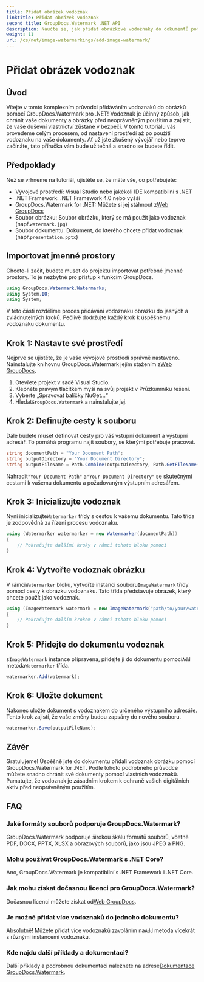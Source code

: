 ```yaml
---
title: Přidat obrázek vodoznak
linktitle: Přidat obrázek vodoznak
second_title: GroupDocs.Watermark .NET API
description: Naučte se, jak přidat obrázkové vodoznaky do dokumentů pomocí GroupDocs.Watermark for .NET s naším podrobným, podrobným návodem.
weight: 11
url: /cs/net/image-watermarkings/add-image-watermark/
---
```


# Přidat obrázek vodoznak

## Úvod
Vítejte v tomto komplexním průvodci přidáváním vodoznaků do obrázků pomocí GroupDocs.Watermark pro .NET! Vodoznak je účinný způsob, jak chránit vaše dokumenty a obrázky před neoprávněným použitím a zajistit, že vaše duševní vlastnictví zůstane v bezpečí. V tomto tutoriálu vás provedeme celým procesem, od nastavení prostředí až po použití vodoznaku na vaše dokumenty. Ať už jste zkušený vývojář nebo teprve začínáte, tato příručka vám bude užitečná a snadno se budete řídit.
## Předpoklady
Než se vrhneme na tutoriál, ujistěte se, že máte vše, co potřebujete:
- Vývojové prostředí: Visual Studio nebo jakékoli IDE kompatibilní s .NET
- .NET Framework: .NET Framework 4.0 nebo vyšší
-  GroupDocs.Watermark for .NET: Můžete si jej stáhnout z[Web GroupDocs](https://releases.groupdocs.com/Watermark/net/)
-  Soubor obrázku: Soubor obrázku, který se má použít jako vodoznak (např.`watermark.jpg`)
- Soubor dokumentu: Dokument, do kterého chcete přidat vodoznak (např.`presentation.pptx`)
## Importovat jmenné prostory
Chcete-li začít, budete muset do projektu importovat potřebné jmenné prostory. To je nezbytné pro přístup k funkcím GroupDocs.
```csharp
using GroupDocs.Watermark.Watermarks;
using System.IO;
using System;
```
V této části rozdělíme proces přidávání vodoznaku obrázku do jasných a zvládnutelných kroků. Pečlivě dodržujte každý krok k úspěšnému vodoznaku dokumentu.
## Krok 1: Nastavte své prostředí
 Nejprve se ujistěte, že je vaše vývojové prostředí správně nastaveno. Nainstalujte knihovnu GroupDocs.Watermark jejím stažením z[Web GroupDocs](https://releases.groupdocs.com/Watermark/net/).
1. Otevřete projekt v sadě Visual Studio.
2. Klepněte pravým tlačítkem myši na svůj projekt v Průzkumníku řešení.
3. Vyberte „Spravovat balíčky NuGet...“
4.  Hledat`GroupDocs.Watermark` a nainstalujte jej.
## Krok 2: Definujte cesty k souboru
Dále budete muset definovat cesty pro váš vstupní dokument a výstupní adresář. To pomáhá programu najít soubory, se kterými potřebuje pracovat.
```csharp
string documentPath = "Your Document Path";
string outputDirectory = "Your Document Directory";
string outputFileName = Path.Combine(outputDirectory, Path.GetFileName(documentPath));
```
 Nahradit`"Your Document Path"` a`"Your Document Directory"` se skutečnými cestami k vašemu dokumentu a požadovaným výstupním adresářem.
## Krok 3: Inicializujte vodoznak
Nyní inicializujte`Watermarker` třídy s cestou k vašemu dokumentu. Tato třída je zodpovědná za řízení procesu vodoznaku.
```csharp
using (Watermarker watermarker = new Watermarker(documentPath))
{
    // Pokračujte dalšími kroky v rámci tohoto bloku pomocí
}
```
## Krok 4: Vytvořte vodoznak obrázku
 V rámci`Watermarker` bloku, vytvořte instanci souboru`ImageWatermark` třídy pomocí cesty k obrázku vodoznaku. Tato třída představuje obrázek, který chcete použít jako vodoznak.
```csharp
using (ImageWatermark watermark = new ImageWatermark("path/to/your/watermark.jpg"))
{
    // Pokračujte dalším krokem v rámci tohoto bloku pomocí
}
```
## Krok 5: Přidejte do dokumentu vodoznak
 s`ImageWatermark` instance připravena, přidejte ji do dokumentu pomocí`Add` metoda`Watermarker` třída.
```csharp
watermarker.Add(watermark);
```
## Krok 6: Uložte dokument
Nakonec uložte dokument s vodoznakem do určeného výstupního adresáře. Tento krok zajistí, že vaše změny budou zapsány do nového souboru.
```csharp
watermarker.Save(outputFileName);
```
## Závěr
Gratulujeme! Úspěšně jste do dokumentu přidali vodoznak obrázku pomocí GroupDocs.Watermark for .NET. Podle tohoto podrobného průvodce můžete snadno chránit své dokumenty pomocí vlastních vodoznaků. Pamatujte, že vodoznak je zásadním krokem k ochraně vašich digitálních aktiv před neoprávněným použitím.

## FAQ
### Jaké formáty souborů podporuje GroupDocs.Watermark?
GroupDocs.Watermark podporuje širokou škálu formátů souborů, včetně PDF, DOCX, PPTX, XLSX a obrazových souborů, jako jsou JPEG a PNG.
### Mohu používat GroupDocs.Watermark s .NET Core?
Ano, GroupDocs.Watermark je kompatibilní s .NET Framework i .NET Core.
### Jak mohu získat dočasnou licenci pro GroupDocs.Watermark?
 Dočasnou licenci můžete získat od[Web GroupDocs](https://purchase.groupdocs.com/temporary-license/).
### Je možné přidat více vodoznaků do jednoho dokumentu?
 Absolutně! Můžete přidat více vodoznaků zavoláním na`Add` metoda vícekrát s různými instancemi vodoznaku.
### Kde najdu další příklady a dokumentaci?
 Další příklady a podrobnou dokumentaci naleznete na adrese[Dokumentace GroupDocs.Watermark](https://tutorials.groupdocs.com/Watermark/net/).